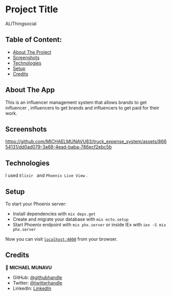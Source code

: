 # Project Title

ALlThingsocial

## Table of Content:

- [About The Project](#about-the-app)
- [Screenshots](#screenshots)
- [Technologies](#technologies)
- [Setup](#setup)
- [Credits](#credits)

## About The App

This is an influencer management system that allows brands to get influencer , influencers to get brands and influencers to get paid for their work.

## Screenshots



https://github.com/MICHAELMUNAVU83/truck_expense_system/assets/86654131/dd0ad079-3a68-4ead-baba-786ecf2ebc5b

## Technologies

I used `Elixir ` and `Phoenix Live View` .

## Setup

To start your Phoenix server:

- Install dependencies with `mix deps.get`
- Create and migrate your database with `mix ecto.setup`
- Start Phoenix endpoint with `mix phx.server` or inside IEx with `iex -S mix phx.server`

Now you can visit [`localhost:4000`](http://localhost:4000) from your browser.

## Credits

👤 **MICHAEL MUNAVU**

- GitHub: [@githubhandle](https://github.com/MICHAELMUNAVU83)
- Twitter: [@twitterhandle](https://twitter.com/MichaelTrance1)
- LinkedIn: [LinkedIn](https://www.linkedin.com/in/michael-munavu-78703a218/)
